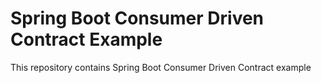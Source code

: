 # Spring Boot Consumer Driven Contract Example
This repository contains Spring Boot Consumer Driven Contract example

